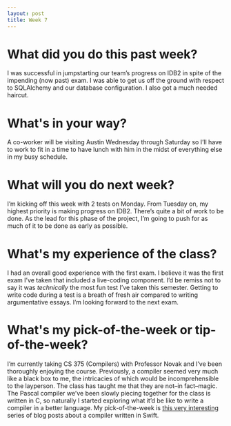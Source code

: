 ```yaml
---
layout: post
title: Week 7
---
```


# What did you do this past week?

I was successful in jumpstarting our team’s progress on IDB2 in spite of the impending (now past) exam. I was able to get us off the ground with respect to SQLAlchemy and our database configuration. I also got a much needed haircut.

# What's in your way?

A co-worker will be visiting Austin Wednesday through Saturday so I’ll have to work to fit in a time to have lunch with him in the midst of everything else in my busy schedule.

# What will you do next week?

I’m kicking off this week with 2 tests on Monday. From Tuesday on, my highest priority is making progress on IDB2. There’s quite a bit of work to be done. As the lead for this phase of the project, I’m going to push for as much of it to be done as early as possible.

# What's my experience of the class?

I had an overall good experience with the first exam. I believe it was the first exam I’ve taken that included a live-coding component. I’d be remiss not to say it was *technically* the most fun test I’ve taken this semester. Getting to write code during a test is a breath of fresh air compared to writing argumentative essays. I’m looking forward to the next exam.

# What's my pick-of-the-week or tip-of-the-week?

I’m currently taking CS 375 (Compilers) with Professor Novak and I’ve been thoroughly enjoying the course. Previously, a compiler seemed very much like a black box to me, the intricacies of which would be incomprehensible to the layperson. The class has taught me that they are not–in fact–magic. The Pascal compiler we’ve been slowly piecing together for the class is written in C, so naturally I started exploring what it’d be like to write a compiler in a better language. My pick-of-the-week is [this very interesting](https://harlanhaskins.com/2017/01/08/building-a-compiler-with-swift-in-llvm-part-1-introduction-and-the-lexer.html) series of blog posts about a compiler written in Swift.